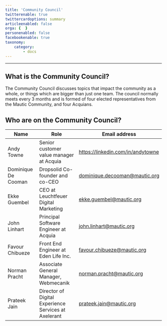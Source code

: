 ```yaml
---
title: 'Community Council'
twitterenable: true
twittercardoptions: summary
articleenabled: false
orga: {  }
personenabled: false
facebookenable: true
taxonomy:
    category:
        - docs
---
```


---
## What is the Community Council?

The Community Council discusses topics that impact the community as a whole, or things which are bigger than just one team. The council normally meets every 3 months and is formed of four elected representatives from the Mautic Community, and four Acquians.

## Who are on the Community Council?

| Name      | Role     | Email address |
|-----------|--------------------|-----------------------|
| Andy Towne | Senior customer value manager at Acquia | https://linkedin.com/in/andytowne            | 
| Dominique De Cooman | Dropsolid Co-founder and co-CEO | dominique.decooman@mautic.org           | 
| Ekke Guembel | CEO at Leuchtfeuer Digital Marketing | ekke.guembel@mautic.org        | 
| John Linhart | Principal Software Engineer at Acquia | john.linhart@mautic.org           |
| Favour Chibueze  | Front End Engineer at Eden Life Inc. | favour.chibueze@mautic.org             | 
| Norman Pracht  | Associate General Manager, Webmecanik | 	norman.pracht@mautic.org            | 
| Prateek Jain | Director of Digital Experience Services at Axelerant | prateek.jain@mautic.org           | 
